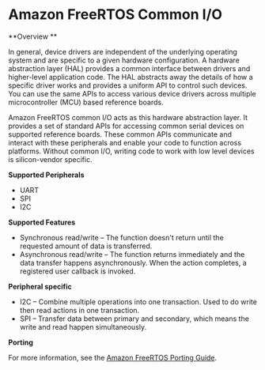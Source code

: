 # Amazon FreeRTOS Common I/O<a name="common-io"></a>

**Overview **

In general, device drivers are independent of the underlying operating system and are specific to a given hardware configuration\. A hardware abstraction layer \(HAL\) provides a common interface between drivers and higher\-level application code\. The HAL abstracts away the details of how a specific driver works and provides a uniform API to control such devices\. You can use the same APIs to access various device drivers across multiple microcontroller \(MCU\) based reference boards\.

Amazon FreeRTOS common I/O acts as this hardware abstraction layer\. It provides a set of standard APIs for accessing common serial devices on supported reference boards\. These common APIs communicate and interact with these peripherals and enable your code to function across platforms\. Without common I/O, writing code to work with low level devices is silicon\-vendor specific\.

**Supported Peripherals**
+ UART
+ SPI
+ I2C

**Supported Features**
+ Synchronous read/write – The function doesn't return until the requested amount of data is transferred\. 
+ Asynchronous read/write – The function returns immediately and the data transfer happens asynchronously\. When the action completes, a registered user callback is invoked\.

**Peripheral specific**
+ I2C – Combine multiple operations into one transaction\. Used to do write then read actions  in one transaction\. 
+ SPI – Transfer data between primary and secondary, which means the write and read happen simultaneously\.

**Porting**

For more information, see the [ Amazon FreeRTOS Porting Guide](https://docs.aws.amazon.com/freertos/latest/portingguide/)\.